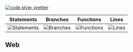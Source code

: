[![code style: prettier](https://img.shields.io/badge/code_style-prettier-ff69b4.svg?style=flat-square)](https://github.com/prettier/prettier)

| Statements                                    | Branches                                  | Functions                                   | Lines                               |
| --------------------------------------------- | ----------------------------------------- | ------------------------------------------- | ----------------------------------- |
| ![Statements](https://img.shields.io/badge/Coverage-29.75%25-red.svg 'Make me better!') | ![Branches](https://img.shields.io/badge/Coverage-20%25-red.svg 'Make me better!') | ![Functions](https://img.shields.io/badge/Coverage-14.78%25-red.svg 'Make me better!') | ![Lines](https://img.shields.io/badge/Coverage-30.06%25-red.svg 'Make me better!') |

## Web
